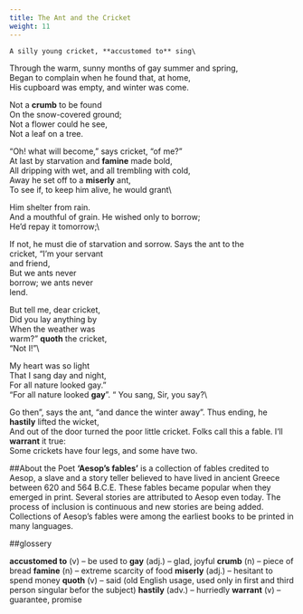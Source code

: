 ```yaml
---
title: The Ant and the Cricket 
weight: 11
---
```


    A silly young cricket, **accustomed to** sing\
Through the warm, sunny months of gay summer and spring,\
Began to complain when he found that, at home,\
His cupboard was empty, and winter was come.

Not a **crumb** to be found\
On the snow-covered ground;\
Not a flower could he see,\
Not a leaf on a tree.

“Oh! what will become,” says cricket, “of me?”\
At last by starvation and **famine** made bold,\
All dripping with wet, and all trembling with cold,\
Away he set off to a **miserly** ant,\
To see if, to keep him alive, he would grant\

Him shelter from rain.\
And a mouthful of grain.
He wished only to borrow;\
He’d repay it tomorrow;\

If not, he must die of starvation and sorrow.
Says the ant to the\
cricket, “I’m your servant\
and friend,\
But we ants never\
borrow; we ants never\
lend.

But tell me, dear cricket,\
Did you lay anything by\
When the weather was\
warm?” **quoth** the cricket,\
“Not I!”\

My heart was so light\
That I sang day and night,\
For all nature looked gay.”\
“For all nature looked **gay**”.
“ You sang, Sir, you say?\

Go then”, says the ant, “and dance the winter away”.
Thus ending, he **hastily** lifted the wicket,\
And out of the door turned the poor little cricket.
Folks call this a fable. I‘ll **warrant** it true:\
Some crickets have four legs, and some have two. 

##About the Poet
**‘Aesop’s fables’**
is a collection of
fables credited
to Aesop, a slave
and a story teller
believed to have
lived in ancient
Greece between
620 and 564 B.C.E. These fables became
popular when they emerged in print.
Several stories are attributed to Aesop
even today. The process of inclusion is
continuous and new stories are being
added. Collections of Aesop’s fables
were among the earliest books to be
printed in many languages. 

##glossery

**accustomed to** (v) – be used to
**gay** (adj.) – glad, joyful
**crumb** (n) – piece of bread
**famine** (n) – extreme scarcity of food
**miserly** (adj.) – hesitant to spend money
**quoth** (v) – said (old English usage, used
only in first and third person singular
befor the subject)
**hastily** (adv.) – hurriedly
**warrant** (v) – guarantee, promise
